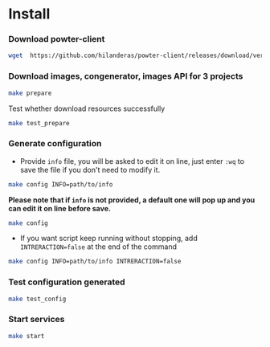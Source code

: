 # Install

### Download powter-client
```bash
wget  https://github.com/hilanderas/powter-client/releases/download/version/powter-client-m.n.p.zip
```

### Download images, congenerator, images API for 3 projects
```bash
make prepare
``` 
Test whether download resources successfully
```bash
make test_prepare
```

### Generate configuration
* Provide `info` file, you will be asked to edit it on line, just enter `:wq` to save the file if you don't need to modify it.
```bash
make config INFO=path/to/info
```
**Please note that if `info` is not provided, a default one will pop up and you can edit it on line before save.**
```bash
make config 
```

* If you want script keep running without stopping, add `INTRERACTION=false` at the end of the command
```bash
make config INFO=path/to/info INTRERACTION=false
```

### Test configuration generated
```bash
make test_config
```

### Start services
```bash
make start 
```


